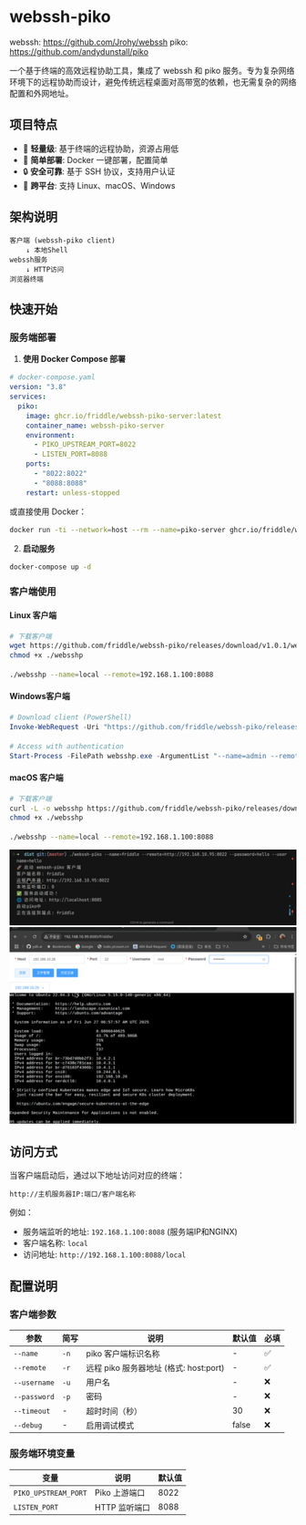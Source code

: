 # webssh-piko
webssh: https://github.com/Jrohy/webssh
piko: https://github.com/andydunstall/piko

一个基于终端的高效远程协助工具，集成了 webssh 和 piko 服务。专为复杂网络环境下的远程协助而设计，避免传统远程桌面对高带宽的依赖，也无需复杂的网络配置和外网地址。

## 项目特点

- 🚀 **轻量级**: 基于终端的远程协助，资源占用低
- 🔧 **简单部署**: Docker 一键部署，配置简单
- 🔒 **安全可靠**: 基于 SSH 协议，支持用户认证
- 📱 **跨平台**: 支持 Linux、macOS、Windows

## 架构说明

```
客户端 (webssh-piko client) 
    ↓ 本地Shell
webssh服务
    ↓ HTTP访问
浏览器终端
```

## 快速开始

### 服务端部署

1. **使用 Docker Compose 部署**

```yaml
# docker-compose.yaml
version: "3.8"
services:
  piko:
    image: ghcr.io/friddle/webssh-piko-server:latest
    container_name: webssh-piko-server
    environment:
      - PIKO_UPSTREAM_PORT=8022
      - LISTEN_PORT=8088
    ports:
      - "8022:8022"
      - "8088:8088"
    restart: unless-stopped
```

或直接使用 Docker：

```bash
docker run -ti --network=host --rm --name=piko-server ghcr.io/friddle/webssh-piko-server
```

2. **启动服务**

```bash
docker-compose up -d
```

### 客户端使用

#### Linux 客户端

```bash
# 下载客户端
wget https://github.com/friddle/webssh-piko/releases/download/v1.0.1/webssh-piko-linux-amd64 -O ./websshp
chmod +x ./websshp

./websshp --name=local --remote=192.168.1.100:8088
```

#### Windows客户端

```powershell
# Download client (PowerShell)
Invoke-WebRequest -Uri "https://github.com/friddle/webssh-piko/releases/download/v1.0.1/webssh-piko-windows-amd64.exe" -OutFile "websshp.exe"

# Access with authentication
Start-Process -FilePath websshp.exe -ArgumentList "--name=admin --remote=http://192.168.1.100:8088" -NoNewWindow -Wait
```

#### macOS 客户端

```bash
# 下载客户端
curl -L -o websshp https://github.com/friddle/webssh-piko/releases/download/v1.0.1/webssh-piko-darwin-amd64
chmod +x ./websshp

./websshp --name=local --remote=192.168.1.100:8088
```

![客户端启动截图](screenshot/start_cli.png)
![Web界面截图](screenshot/webui.png)

## 访问方式

当客户端启动后，通过以下地址访问对应的终端：
```
http://主机服务器IP:端口/客户端名称
```

例如：
- 服务端监听的地址: `192.168.1.100:8088` (服务端IP和NGINX)
- 客户端名称: `local`
- 访问地址: `http://192.168.1.100:8088/local`

## 配置说明

### 客户端参数

| 参数 | 简写 | 说明 | 默认值 | 必填 |
|------|------|------|--------|------|
| `--name` | `-n` | piko 客户端标识名称 | - | ✅ |
| `--remote` | `-r` | 远程 piko 服务器地址 (格式: host:port) | - | ✅ |
| `--username` | `-u` | 用户名 | - | ❌ |
| `--password` | `-p` | 密码 | - | ❌ |
| `--timeout` | - | 超时时间（秒） | 30 | ❌ |
| `--debug` | - | 启用调试模式 | false | ❌ |

### 服务端环境变量

| 变量 | 说明 | 默认值 |
|------|------|--------|
| `PIKO_UPSTREAM_PORT` | Piko 上游端口 | 8022 |
| `LISTEN_PORT` | HTTP 监听端口 | 8088 |
